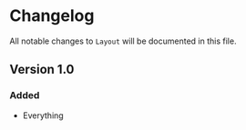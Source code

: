 # Changelog

All notable changes to `Layout` will be documented in this file.

## Version 1.0

### Added
- Everything
